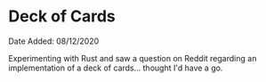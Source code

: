 # Deck of Cards

Date Added: 08/12/2020

Experimenting with Rust and saw a question on Reddit regarding an implementation of a deck of cards... thought I'd have a go.
